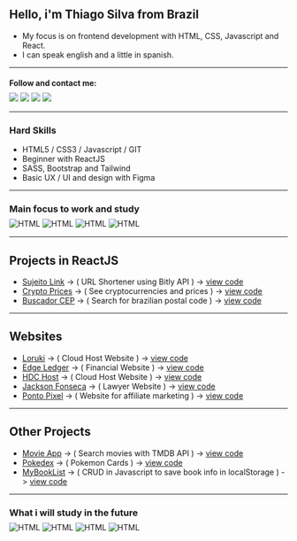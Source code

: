 ## Hello, i'm Thiago Silva from Brazil

- My focus is on frontend development with HTML, CSS, Javascript and React. 
- I can speak english and a little in spanish.

---

#### Follow and contact me:
<div style="display: inline_block; margin:-10px 0 15px 0;">
  <a href="https://www.linkedin.com/in/thiagowfer" target="_blank"><img src="https://img.shields.io/badge/LinkedIn-0077B5?style=for-the-badge&logo=linkedin&logoColor=white" target="_blank"></a>
  <a href="https://instagram.com/thiagowfer" target="_blank"><img src="https://img.shields.io/badge/-Instagram-%23E4405F?style=for-the-badge&logo=instagram&logoColor=white" target="_blank"></a>
  <a href="https://twitter.com/thiaguitofer" target="_blank"><img src="https://img.shields.io/badge/Twitter-1DA1F2?style=for-the-badge&logo=twitter&logoColor=white" target="_blank"></a>  
  <a href="https://twitter.com/thiaguitofer" target="_blank"><img src="https://img.shields.io/badge/Behance-0054F7?style=for-the-badge&logo=behance&logoColor=white" target="_blank"></a>
  
</div>

---

### Hard Skills
- HTML5 / CSS3 / Javascript / GIT 
- Beginner with ReactJS  
- SASS, Bootstrap and Tailwind
- Basic UX / UI and design with Figma

---

### Main focus to work and study    
<div style="display: inline_block; margin:-10px 0 15px 0;">
  <img align="center" alt="HTML" src="https://img.shields.io/badge/HTML5-E34F26?style=for-the-badge&logo=html5&logoColor=white">

  <img align="center" alt="HTML" src="https://img.shields.io/badge/CSS3-1572B6?style=for-the-badge&logo=css3&logoColor=white">

 <img align="center" alt="HTML" src="https://img.shields.io/badge/JavaScript-323330?style=for-the-badge&logo=javascript&logoColor=F7DF1E">

 <img align="center" alt="HTML" src="https://img.shields.io/badge/React-20232A?style=for-the-badge&logo=react&logoColor=61DAFB">
</div> 

---

## Projects in ReactJS

- [Sujeito Link](https://sujeito-link.netlify.app) -> ( URL Shortener using Bitly API ) -> [view code](https://github.com/thiagowfer/sujeitolink)
- [Crypto Prices](https://react-cryptoprices.netlify.app) -> ( See cryptocurrencies and prices ) -> [view code](https://github.com/thiagowfer/crypto-prices)
- [Buscador CEP](https://react-buscador-cep.netlify.app) -> ( Search for brazilian postal code ) -> [view code](https://github.com/thiagowfer/buscador-cep)


---


## Websites
- [Loruki](https://ioruki.netlify.app) -> ( Cloud Host Website ) -> [view code](https://github.com/thiagowfer/loruki-website )
- [Edge Ledger](https://thiagowfer.github.io/edge-ledger/) -> ( Financial Website ) -> [view code](https://github.com/thiagowfer/edge-ledger ) 
- [HDC Host](https://thiagowfer.github.io/hdc-host/) -> ( Cloud Host Website ) -> [view code](https://github.com/thiagowfer/hdc-host ) 
- [Jackson Fonseca](https://thiagowfer.github.io/jackson-fonseca) -> ( Lawyer Website ) -> [view code](https://github.com/thiagowfer/jackson-fonseca )
- [Ponto Pixel](https://thiagowfer.github.io/ponto-pixel) -> ( Website for affiliate marketing ) -> [view code](https://github.com/thiagowfer/ponto-pixel )

---

## Other Projects 
- [Movie App](https://thiagowfer.github.io/movie-app/) -> ( Search movies with TMDB API ) -> [view code](https://github.com/thiagowfer/movie-app )
- [Pokedex](https://thiagowfer.github.io/pokedex) -> ( Pokemon Cards ) -> [view code](https://github.com/thiagowfer/pokedex )
- [MyBookList](https://thiagowfer.github.io/mybooklist-app/) -> ( CRUD in Javascript to save book info in localStorage ) -> [view code](https://github.com/thiagowfer/mybooklist-app) 

---
### What i will study in the future
<div style="display: inline_block; margin:-10px 0 15px 0;">
  <img align="center" alt="HTML" src="https://img.shields.io/badge/Node.js-43853D?style=for-the-badge&logo=node.js&logoColor=white">

  <img align="center" alt="HTML" src="https://img.shields.io/badge/React_Native-20232A?style=for-the-badge&logo=react&logoColor=61DAFB">

 <img align="center" alt="HTML" src="https://img.shields.io/badge/C%23-239120?style=for-the-badge&logo=c-sharp&logoColor=white">

 <img align="center" alt="HTML" src="https://img.shields.io/badge/Unity-100000?style=for-the-badge&logo=unity&logoColor=white">
</div> 

